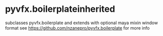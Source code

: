 # pyvfx.boilerplateinherited
subclasses pyvfx.boilerplate and extends with optional maya mixin window format
see https://github.com/nzanepro/pyvfx.boilerplate for more info
